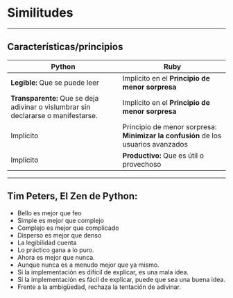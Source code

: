 
# Similitudes

---

## Características/principios

| Python                         | Ruby       |
| ------------------------------ | ---------- |
| **Legible:** Que se puede leer | Implícito en el **Principio de menor sorpresa** |
| **Transparente:** Que se deja adivinar o vislumbrar sin declararse o manifestarse. | Implícito en el **Principio de menor sorpresa** |
| Implícito | Principio de menor sorpresa: **Minimizar la confusión** de los usuarios avanzados |
| Implícito | **Productivo:** Que es útil o provechoso |

---

## Tim Peters, El Zen de Python:

* Bello es mejor que feo
* Simple es mejor que complejo
* Complejo es mejor que complicado
* Disperso es mejor que denso
* La legibilidad cuenta
* Lo práctico gana a lo puro.
* Ahora es mejor que nunca.
* Aunque nunca es a menudo mejor que ya mismo.
* Si la implementación es difícil de explicar, es una mala idea.
* Si la implementación es fácil de explicar, puede que sea una buena idea.
* Frente a la ambigüedad, rechaza la tentación de adivinar.
